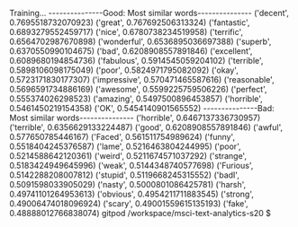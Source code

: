 Training...
---------------Good: Most similar words---------------
('decent', 0.7695518732070923)
('great', 0.767692506313324)
('fantastic', 0.6893279552459717)
('nice', 0.6780738234519958)
('terrific', 0.6564702987670898)
('wonderful', 0.6536895036697388)
('superb', 0.6370550990104675)
('bad', 0.6208908557891846)
('excellent', 0.6089680194854736)
('fabulous', 0.5914545059204102)
('terrible', 0.5898106098175049)
('poor', 0.5824971795082092)
('okay', 0.5723171830177307)
('impressive', 0.570471465587616)
('reasonable', 0.5696591734886169)
('awesome', 0.5599225759506226)
('perfect', 0.555374026298523)
('amazing', 0.5497500896453857)
('horrible', 0.5461450219154358)
('OK', 0.5454140901565552)
---------------Bad: Most similar words---------------
('horrible', 0.6467137336730957)
('terrible', 0.6356629133224487)
('good', 0.6208908557891846)
('awful', 0.577650785446167)
('Faced', 0.561511754989624)
('funny', 0.5518404245376587)
('lame', 0.5216463804244995)
('poor', 0.5214588642120361)
('weird', 0.5211674571037292)
('strange', 0.5183424949645996)
('weak', 0.5144348740577698)
('Furious', 0.5142288208007812)
('stupid', 0.5119668245315552)
('badI', 0.5091598033905029)
('nasty', 0.5000801086425781)
('harsh', 0.49741101264953613)
('obvious', 0.4954211711883545)
('strong', 0.49006474018096924)
('scary', 0.49001559615135193)
('fake', 0.48888012766838074)
gitpod /workspace/msci-text-analytics-s20 $ 